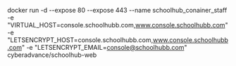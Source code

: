 
docker run -d --expose 80 --expose 443 --name schoolhub_conainer_staff  -e "VIRTUAL_HOST=console.schoolhubb.com,www.console.schoolhubb.com" -e "LETSENCRYPT_HOST=console.schoolhubb.com,www.console.schoolhubb.com" -e "LETSENCRYPT_EMAIL=console@schoolhubb.com" cyberadvance/schoolhub-web

